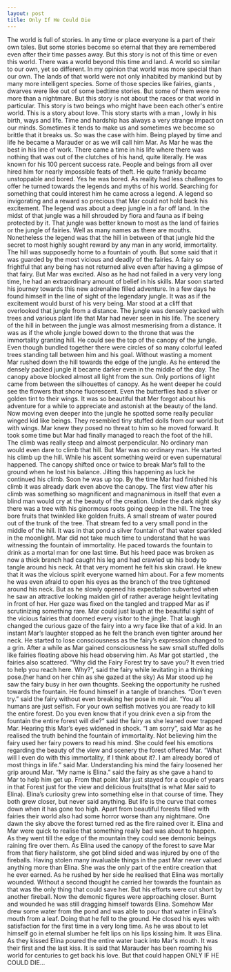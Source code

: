 ```yaml
---
layout: post
title: Only If He Could Die
---
```


The world is full of stories. In any time or place everyone is a part of their own tales. But some stories become so eternal that they are remembered even after their time passes away. But this story is not of this time or even this world. There was a world beyond this time and land. A world so similar to our own, yet so different. In my opinion that world was more special than our own. The lands of that world were not only inhabited by mankind but by many more intelligent species. Some of those species like fairies, giants , dwarves were like out of some bedtime stories. But some of them were no more than a nightmare.
But this story is not about the races or that world in particular. This story is two beings who might have been each other's entire world. This is a story about love.
This story starts with a man , lowly in his birth, ways and life. Time and hardship has always a very strange impact on our minds. Sometimes it tends to make us and sometimes we become so brittle that it breaks us. So was the case with him. Being played by time and life he became a Marauder or as we will call him Mar.
As Mar he was the best in his line of work. There came a time in his life where there was nothing that was out of the clutches of his hand, quite literally. He was known for his 100 percent success rate. People and beings from all over hired him for nearly impossible feats of theft. He quite frankly became unstoppable and bored. Yes he was bored.
As reality had less challenges to offer he turned towards the legends and myths of his world. Searching for something that could interest him he came across a legend. A legend so invigorating and a reward so precious that Mar could not hold back his excitement.
The legend was about a deep jungle in a far off land. In the midst of that jungle was a hill shrouded by flora and fauna as if being protected by it. That jungle was better known to most as the land of fairies or the jungle of fairies. Well as many names as there are mouths. Nonetheless the legend was that the hill in between of that jungle hid the secret to most highly sought reward by any man in any world, immortality. The hill was supposedly home to a fountain of youth. But some said that it was guarded by the most vicious and deadly of the fairies. A fairy so frightful that any being has not returned alive even after having a glimpse of that fairy.
But Mar was excited. Also as he had not failed in a very very long time, he had an extraordinary amount of belief in his skills. Mar soon started his journey towards this new adrenaline filled adventure. In a few days he found himself in the line of sight of the legendary jungle. It was as if the excitement would burst of his very being. Mar stood at a cliff that overlooked that jungle from a distance. The jungle was densely packed with trees and various plant life that Mar had never seen in his life. The scenery of the hill in between the jungle was almost mesmerising from a distance. It was as if the whole jungle bowed down to the throne that was the immortality granting hill. He could see the top of the canopy of the jungle. Even though bundled together there were circles of so many colorful leafed trees standing tall between him and his goal. Without wasting a moment Mar rushed down the hill towards the edge of the jungle. As he entered the densely packed jungle it became darker even in the middle of the day. The canopy above blocked almost all light from the sun. Only portions of light came from between the silhouettes of canopy. As he went deeper he could see the flowers that shone fluorescent. Even the butterflies had a silver or golden tint to their wings. It was so beautiful that Mer forgot about his adventure for a while to appreciate and astonish at the beauty of the land. Now moving even deeper into the jungle he spotted some really peculiar winged kid like beings. They resembled tiny stuffed dolls from our world but with wings. Mar knew they posed no threat to him so he moved forward. It took some time but Mar had finally managed to reach the foot of the hill. The climb was really steep and almost perpendicular. No ordinary man would even dare to climb that hill. But Mar was no ordinary man.
He started his climb up the hill. While his ascent something weird or even supernatural happened. The canopy shifted once or twice to break Mar’s fall to the ground when he lost his balance. Jilting this happening as luck he continued his climb. Soon he was up top. By the time Mar had finished his climb it was already dark even above the canopy.
The first view after his climb was something so magnificent and magnanimous in itself that even a blind man would cry at the beauty of the creation. Under the dark night sky there was a tree with his ginormous roots going deep in the hill. The tree bore fruits that twinkled like golden fruits. A small stream of water poured out of the trunk of the tree. That stream fed to a very small pond in the middle of the hill. It was in that pond a silver fountain of that water sparkled in the moonlight.
Mar did not take much time to understand that he was witnessing the fountain of immortality. He paced towards the fountain to drink as a mortal man for one last time. But his heed pace was broken as now a thick branch had caught his leg and had crawled up his body to tangle around his neck. At that very moment he felt his skin crawl. He knew that it was the vicious spirit everyone warned him about. For a few moments he was even afraid to open his eyes as the branch of the tree tightened around his neck. But as he slowly opened his expectation subverted when he saw an attractive looking maiden girl of rather average height levitating in front of her. Her gaze was fixed on the tangled and trapped Mar as if scrutinizing something rare. Mar could just laugh at the beautiful sight of the vicious fairies that doomed every visitor to the jingle. That laugh changed the curious gaze of the fairy into a wry face like that of a kid. In an instant Mar’s laughter stopped as he felt the branch even tighter around her neck. He started to lose consciousness as the fairy’s expression changed to a grin.
After a while as Mar gained consciousness he saw small stuffed dolls like fairies floating above his head observing him. As Mar got startled , the fairies also scattered.
“Why did the Fairy Forest try to save you? It even tried to help you reach here. Why?”, said the fairy while levitating in a thinking pose.(her hand on her chin as she gazed at the sky)
As Mar stood up he saw the fairy busy in her own thoughts. Seeking the opportunity he rushed towards the fountain. He found himself in a tangle of branches.
“Don’t even try.” said the fairy without even breaking her pose in mid air.
“You all humans are just selfish. For your own selfish motives you are ready to kill the entire forest. Do you even know that if you drink even a sip from the fountain the entire forest will die?” said the fairy as she leaned over trapped Mar.
Hearing this Mar’s eyes widened in shock. “I am sorry”, said Mar as he realised the truth behind the fountain of immortality. Not believing him the fairy used her fairy powers to read his mind. She could feel his emotions regarding the beauty of the view and scenery the forest offered Mar.
“What will I even do with this immortality, if I think about it?. I am already bored of most things in life.” said Mar.
Understanding his mind the fairy loosened her grip around Mar.
“My name is Elina.” said the fairy as she gave a hand to Mar to help him get up.
From that point Mar just stayed for a couple of years in that Forest just for the view and delicious fruits(that is what Mar said to Elina). Elina’s curiosity grew into something else in that course of time. They both grew closer, but never said anything.
But life is the curve that comes down when it has gone too high.
Apart from beautiful forests filled with fairies their world also had some horror worse than any nightmare.
One dawn the sky above the forest turned red as the fire rained over it. Elina and Mar were quick to realise that something really bad was about to happen. As they went till the edge of the mountain they could see demonic beings raining fire over them. As Elina used the canopy of the forest to save Mar from that fiery hailstorm, she got blind sided and was injured by one of the fireballs.
Having stolen many invaluable things in the past Mar never valued anything more than Elina. She was the only part of the entire creation that he ever earned.
As he rushed by her side he realised that Elina was mortally wounded. Without a second thought he carried her towards the fountain as that was the only thing that could save her. But his efforts were cut short by another fireball. Now the demonic figures were approaching closer. Burnt and wounded he was still dragging himself towards Elina.
Somehow Mar drew some water from the pond and was able to pour that water in Elina’s mouth from a leaf. Doing that he fell to the ground. He closed his eyes with satisfaction for the first time in a very long time. As he was about to let himself go in eternal slumber he felt lips on his lips kissing him.
It was Elina. As they kissed Elina poured the entire water back into Mar's mouth. It was their first and the last kiss.
It is said that Marauder has been roaming his world for centuries to get back his love. But that could happen ONLY IF HE COULD DIE…

 
